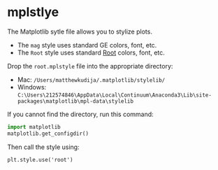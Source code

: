 # mplstlye

The Matplotlib sytle file allows you to stylize plots. 
- The `mag` style uses standard GE colors, font, etc.
- The `Root` style uses standard [Root](https://www.joinroot.com/guide/color) colors, font, etc.

Drop the `root.mplstyle` file into the appropriate directory:
- Mac: `/Users/matthewkudija/.matplotlib/stylelib/`
- Windows: `C:\Users\212574846\AppData\Local\Continuum\Anaconda3\Lib\site-packages\matplotlib\mpl-data\stylelib`

If you cannot find the directory, run this command:
```python
import matplotlib
matplotlib.get_configdir()
```

Then call the style using:

`plt.style.use('root')`
